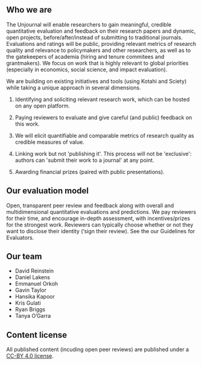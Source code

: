 ## Who we are
The Unjournal will enable researchers to gain meaningful, credible quantitative evaluation and feedback on their research papers and dynamic, open projects, before/after/instead of submitting to traditional journals. Evaluations and ratings will be public, providing relevant metrics of research quality and relevance to policymakers and other researchers, as well as to the gatekeepers of academia (hiring and tenure commitees and grantmakers).  We focus on work that is highly relevant to global priorities (especially in economics, social science, and impact evaluation). 

We are building on existing initiatives and tools (using Kotahi and Sciety) while taking a unique approach in several dimensions. 

1. Identifying and soliciting relevant research work, which can be hosted on any open platform.

2. Paying reviewers to evaluate and give careful (and public) feedback on this work.

3. We will elicit quantifiable and comparable metrics of research quality as credible measures of value. 

4. Linking work but not 'publishing it'. This process will not be 'exclusive': authors can 'submit their work to a journal' at any point. 

5. Awarding financial prizes (paired with public presentations).

## Our evaluation model

Open, transparent peer review and feedback along with overall and multidimensional quantitative evaluations and predictions. We pay reviewers for their time, and encourage in-depth assessment, with incentives/prizes for the strongest work.  Reviewers can typically choose whether or not they want to disclose their identity (‘sign their review). See the our Guidelines for Evaluators.

## Our team

- David Reinstein
- Daniel Lakens
- Emmanuel Orkoh
- Gavin Taylor
- Hansika Kapoor
- Kris Gulati
- Ryan Briggs
- Tanya O’Garra

## Content license

All published content (incuding open peer reviews) are published under a [CC-BY 4.0 license](https://creativecommons.org/licenses/by/4.0/).
